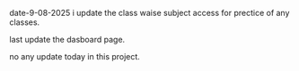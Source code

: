 date-9-08-2025 i update the class waise subject access for prectice of any classes.

last update the dasboard page. 

no any update today in this project.
